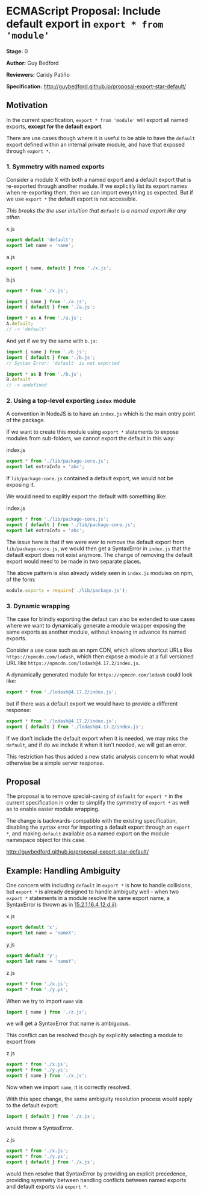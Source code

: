# ECMAScript Proposal: Include default export in `export * from 'module'`

**Stage:** 0

**Author:** Guy Bedford

**Reviewers:** Caridy Patiño

**Specification:** http://guybedford.github.io/proposal-export-star-default/

## Motivation

In the current specification, `export * from 'module'` will export all named exports, **except for
the default export**.

There are use cases though where it is useful to be able to have the `default` export defined within
an internal private module, and have that exposed through `export *`.

### 1. Symmetry with named exports

  Consider a module X with both a named export and a default export that is re-exported through another module.
  If we explicitly list its export names when re-exporting them, then we can import everything as expected.
  But if we use `export *` the default export is not accessible.

  _This breaks the the user intuition that `default` is a named export like any other._

  x.js
  ```javascript
  export default 'default';
  export let name = 'name';
  ```

  a.js
  ```javascript
  export { name, default } from './x.js';
  ```

  b.js
  ```javascript
  export * from './x.js';
  ```

  ```javascript
  import { name } from './a.js';
  import { default } from './a.js';

  import * as A from './a.js';
  A.default;
  // -> 'default'
  ```

  And yet if we try the same with `b.js`:
  ```javascript
  import { name } from './b.js';
  import { default } from './b.js';
  // Syntax Error: 'default' is not exported

  import * as B from './b.js';
  B.default
  // -> undefined
  ```


### 2. Using a top-level exporting `index` module

  A convention in NodeJS is to have an `index.js` which is the main entry point of the package.

  If we want to create this module using `export *` statements to expose modules from sub-folders, we
  cannot export the default in this way:

  index.js
  ```javascript
  export * from './lib/package-core.js';
  export let extraInfo = 'abc';
  ```

  If `lib/package-core.js` contained a default export, we would not be exposing it.

  We would need to explitly export the default with something like:

  index.js
  ```javascript
  export * from './lib/package-core.js';
  export { default } from './lib/package-core.js';
  export let extraInfo = 'abc';
  ```

  The issue here is that if we were ever to remove the default export from
  `lib/package-core.js`, we would then get a SyntaxError in `index.js` that the
  default export does not exist anymore. The change of removing the default export
  would need to be made in two separate places.

  The above pattern is also already widely seen in `index.js` modules on npm, of the form:

  ```javascript
  module.exports = require('./lib/package.js');
  ```

### 3. Dynamic wrapping

  The case for blindly exporting the defaut can also be extended to use cases where we want to dynamically
  generate a module wrapper exposing the same exports as another module, without knowing in advance its named exports.

  Consider a use case such as an npm CDN, which allows shortcut URLs like `https://npmcdn.com/lodash`,
  which then expose a module at a full versioned URL like `https://npmcdn.com/lodash@4.17.2/index.js`.

  A dynamically generated module for `https://npmcdn.com/lodash` could look like:

  ```javascript
  export * from './lodash@4.17.2/index.js';
  ```

  but if there was a default export we would have to provide a different response:

  ```javascript
  export * from './lodash@4.17.2/index.js';
  export { default } from './lodash@4.17.2/index.js';
  ```

  If we don't include the default export when it is needed, we may miss the `default`, and if do we include
  it when it isn't needed, we will get an error.

  This restriction has thus added a new static analysis concern to what would otherwise be a simple server response.

## Proposal

The proposal is to remove special-casing of `default` for `export *` in the current specification
in order to simplify the symmetry of `export *` as well as to enable easier module wrapping.

The change is backwards-compatible with the existing specification, disabling the syntax error for importing
a default export through an `export *`, and making `default` available as a named export on the module namespace object for this case.

http://guybedford.github.io/proposal-export-star-default/

## Example: Handling Ambiguity

One concern with including `default` in `export *` is how to handle collisions, but `export *`
is already designed to handle ambiguity well - when two `export *` statements in a module resolve the
same export name, a SyntaxError is thrown as in [15.2.1.16.4 12.d.ii)](https://tc39.github.io/ecma262/#sec-moduledeclarationinstantiation):

  x.js
  ```javascript
  export default 'x';
  export let name = 'nameX';
  ```

  y.js
  ```javascript
  export default 'y';
  export let name = 'nameY';
  ```

  z.js
  ```javascript
  export * from './x.js';
  export * from './y.ys';
  ```

When we try to import `name` via

  ```javascript
  import { name } from './z.js';
  ```

we will get a SyntaxError that name is ambiguous.

This conflict can be resolved though by explicitly selecting a module to export from

  z.js
  ```javascript
  export * from './x.js';
  export * from './y.ys';
  export { name } from './x.js';
  ```

Now when we import `name`, it is correctly resolved.

With this spec change, the same ambiguity resolution process would apply to the default export:

  ```javascript
  import { default } from './z.js';
  ```

would throw a SyntaxError.

  z.js
  ```javascript
  export * from './x.js';
  export * from './y.ys';
  export { default } from './x.js';
  ```

would then resolve that SyntaxError by providing an explicit precedence, providing symmetry between handling conflicts between named exports
and default exports via `export *`.
